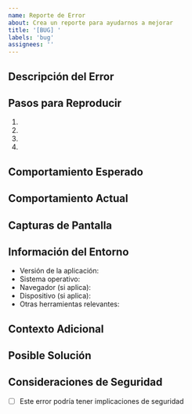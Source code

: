 ```yaml
---
name: Reporte de Error
about: Crea un reporte para ayudarnos a mejorar
title: '[BUG] '
labels: 'bug'
assignees: ''
---
```


## Descripción del Error

<!-- Una descripción clara y concisa de cuál es el error -->

## Pasos para Reproducir

1.
2.
3.
4.

## Comportamiento Esperado

<!-- Una descripción clara y concisa de lo que esperabas que ocurriera -->

## Comportamiento Actual

<!-- Una descripción clara y concisa de lo que ocurrió en su lugar -->

## Capturas de Pantalla

<!-- Si aplica, añade capturas de pantalla para ayudar a explicar tu problema -->

## Información del Entorno

- Versión de la aplicación:
- Sistema operativo:
- Navegador (si aplica):
- Dispositivo (si aplica):
- Otras herramientas relevantes:

## Contexto Adicional

<!-- Añade cualquier otro contexto sobre el problema aquí -->

## Posible Solución

<!-- Si tienes alguna idea de cómo solucionar el problema, descríbela aquí -->

## Consideraciones de Seguridad

<!-- Marca esta casilla si crees que este error podría tener implicaciones de seguridad -->
- [ ] Este error podría tener implicaciones de seguridad

<!-- Si marcaste la casilla anterior, por favor proporciona detalles sobre las posibles implicaciones de seguridad -->
